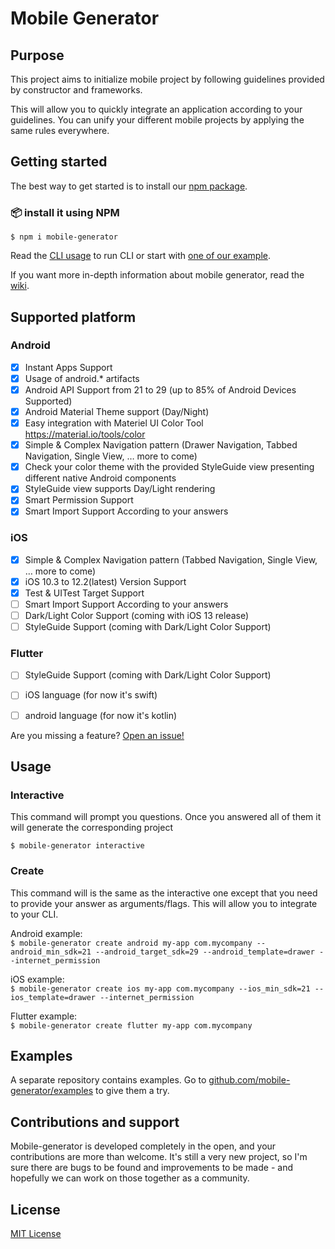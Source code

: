 # Mobile Generator

## Purpose

This project aims to initialize mobile project by following guidelines provided by constructor and frameworks.

This will allow you to quickly integrate an application according to your guidelines. You can unify your different mobile projects by applying the same rules everywhere.

## Getting started

The best way to get started is to install our [npm package](https://www.npmjs.com/package/mobile-generator).

### :package: install it using NPM

`$ npm i mobile-generator`

Read the [CLI usage](##Usage) to run CLI or start with [one of our example](https://github.com/mobile-generator/examples).

If you want more in-depth information about mobile generator, read the [wiki](https://github.com/mobile-generator/mobile-generator/wiki).

## Supported platform

### Android

* [x] Instant Apps Support  
* [x] Usage of android.* artifacts  
* [x] Android API Support from 21 to 29 (up to 85% of Android Devices Supported)  
* [x] Android Material Theme support (Day/Night)  
* [x] Easy integration with Materiel UI Color Tool https://material.io/tools/color  
* [x] Simple & Complex Navigation pattern (Drawer Navigation, Tabbed Navigation, Single View, … more to come)  
* [x] Check your color theme with the provided StyleGuide view presenting different native Android components  
* [x] StyleGuide view supports Day/Light rendering  
* [x] Smart Permission Support  
* [x] Smart Import Support According to your answers  

### iOS

* [x]  Simple & Complex Navigation pattern (Tabbed Navigation, Single View, … more to come)  
* [x] iOS 10.3 to 12.2(latest) Version Support  
* [x] Test & UITest Target Support  
* [ ] Smart Import Support According to your answers  
* [ ] Dark/Light Color Support (coming with iOS 13 release)  
* [ ] StyleGuide Support (coming with Dark/Light Color Support)  

### Flutter

* [ ] StyleGuide Support (coming with Dark/Light Color Support)  
* [ ] iOS language (for now it's swift)  
* [ ] android language (for now it's kotlin)  


Are you missing a feature? [Open an issue!](https://github.com/mobile-generator/mobile-generator/issues/new)

## Usage

### Interactive

This command will prompt you questions. Once you answered all of them it will generate the corresponding project

`$ mobile-generator interactive`  

### Create

This command will is the same as the interactive one except that you need to provide your answer as arguments/flags.
This will allow you to integrate to your CLI.

Android example:  
`$ mobile-generator create android my-app com.mycompany --android_min_sdk=21 --android_target_sdk=29 --android_template=drawer --internet_permission`

iOS example:  
`$ mobile-generator create ios my-app com.mycompany --ios_min_sdk=21 --ios_template=drawer --internet_permission`

Flutter example:  
`$ mobile-generator create flutter my-app com.mycompany`

## Examples

A separate repository contains examples. Go to [github.com/mobile-generator/examples](https://github.com/mobile-generator/examples) to give them a try.

## Contributions and support

Mobile-generator is developed completely in the open, and your contributions are more than welcome. It's still a very new project, so I'm sure there are bugs to be found and improvements to be made - and hopefully we can work on those together as a community.

## License

[MIT License](LICENSE)
